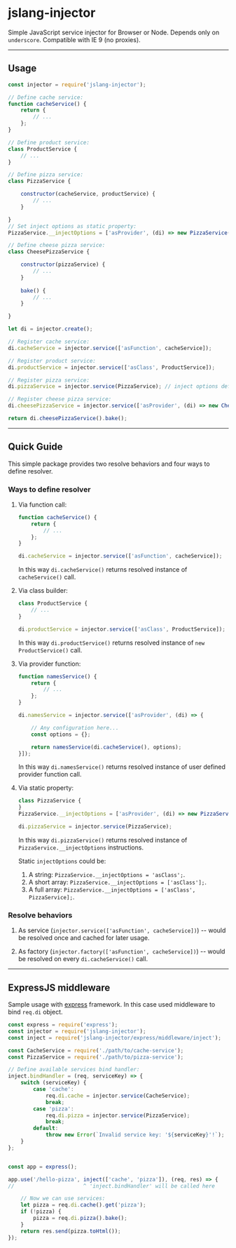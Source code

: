 # jslang-injector

Simple JavaScript service injector for Browser or Node.
Depends only on `underscore`.
Compatible with IE 9 (no proxies).

---
## Usage

```js
const injector = require('jslang-injector');

// Define cache service:
function cacheService() {
    return {
        // ...
    };
}

// Define product service:
class ProductService {
    // ...
}

// Define pizza service:
class PizzaService {

    constructor(cacheService, productService) {
        // ...
    }

}
// Set inject options as static property:
PizzaService.__injectOptions = ['asProvider', (di) => new PizzaService(di.cacheService(), di.productService())];

// Define cheese pizza service:
class CheesePizzaService {

    constructor(pizzaService) {
        // ...
    }
    
    bake() {
        // ...
    }

}

let di = injector.create();

// Register cache service:
di.cacheService = injector.service(['asFunction', cacheService]);

// Register product service:
di.productService = injector.service(['asClass', ProductService]);

// Register pizza service:
di.pizzaService = injector.service(PizzaService); // inject options defined in static property `__injectOptions`

// Register cheese pizza service:
di.cheesePizzaService = injector.service(['asProvider', (di) => new CheesePizzaService(di.pizzaService())]);

return di.cheesePizzaService().bake();

```

---
## Quick Guide

This simple package provides two resolve behaviors and four ways to define resolver.

### Ways to define resolver

1.  Via function call:

    ```js
    function cacheService() {
        return {
            // ...
        };
    }

    di.cacheService = injector.service(['asFunction', cacheService]);
    ```

    In this way `di.cacheService()` returns resolved instance of `cacheService()` call.

1.  Via class builder:

    ```js
    class ProductService {
        // ...
    }

    di.productService = injector.service(['asClass', ProductService]);
    ```

    In this way `di.productService()` returns resolved instance of `new ProductService()` call.

1.  Via provider function:

    ```js
    function namesService() {
        return {
            // ...
        };
    }

    di.namesService = injector.service(['asProvider', (di) => {

        // Any configuration here...
        const options = {};

        return namesService(di.cacheService(), options);
    }]);
    ```

    In this way `di.namesService()` returns resolved instance of user defined provider function call.

1.  Via static property:

    ```js
    class PizzaService {
    }
    PizzaService.__injectOptions = ['asProvider', (di) => new PizzaService(di.cacheService(), di.productService())];

    di.pizzaService = injector.service(PizzaService);
    ```

    In this way `di.pizzaService()` returns resolved instance of `PizzaService.__injectOptions` instructions.

    Static `injectOptions` could be:
    1.  A string: `PizzaService.__injectOptions = 'asClass';`.
    1.  A short array: `PizzaService.__injectOptions = ['asClass'];`.
    1.  A full array: `PizzaService.__injectOptions = ['asClass', PizzaService];`.

### Resolve behaviors

1.  As service (`injector.service(['asFunction', cacheService])`) -- would be resolved once and cached for later usage.

1.  As factory (`injector.factory(['asFunction', cacheService])`) -- would be resolved on every `di.cacheService()` call.

---
## ExpressJS middleware

Sample usage with [express](http://expressjs.com/) framework.
In this case used middleware to bind `req.di` object.

```js
const express = require('express');
const injector = require('jslang-injector');
const inject = require('jslang-injector/express/middleware/inject');

const CacheService = require('./path/to/cache-service');
const PizzaService = require('./path/to/pizza-service');

// Define available services bind handler:
inject.bindHandler = (req, serviceKey) => {
    switch (serviceKey) {
        case 'cache':
            req.di.cache = injector.service(CacheService);
            break;
        case 'pizza':
            req.di.pizza = injector.service(PizzaService);
            break;
        default:
            throw new Error(`Invalid service key: '${serviceKey}'!`);
    }
};


const app = express();

app.use('/hello-pizza', inject(['cache', 'pizza']), (req, res) => {
//                      ^ 'inject.bindHandler' will be called here

    // Now we can use services:
    let pizza = req.di.cache().get('pizza');
    if (!pizza) {
        pizza = req.di.pizza().bake();
    }
    return res.send(pizza.toHtml());
});

```
